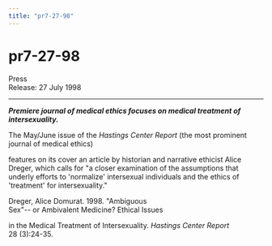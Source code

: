 ```yaml
---
title: "pr7-27-98"
---
```


# pr7-27-98

  
  


  
 Press  
Release: 27 July 1998  
  


* * *

  
  
**_Premiere journal of medical ethics focuses on medical treatment of  
intersexuality._**</P>  
  


The May/June issue of the _Hastings Center Report_ (the most prominent  
journal of medical ethics)  
  
features on its cover an article by historian and narrative ethicist Alice  
Dreger, which calls for "a closer examination of the assumptions that  
underly efforts to 'normalize' intersexual individuals and the ethics of  
'treatment' for intersexuality."

  
  


Dreger, Alice Domurat. 1998. "Ambiguous  
Sex"-- or Ambivalent Medicine? Ethical Issues  
  
in the Medical Treatment of Intersexuality. _Hastings Center Report_  
28 (3):24-35.

  
  


&nbsp;&nbsp;&nbsp;&nbsp;&nbsp;&nbsp;&nbsp;&nbsp;&nbsp;&nbsp;&nbsp;&nbsp;&nbsp;&nbsp;&nbsp;&nbsp;&nbsp;&nbsp;&nbsp;&nbsp;&nbsp;&nbsp;&nbsp;&nbsp;&nbsp;&nbsp;&nbsp;&nbsp;&nbsp;&nbsp;&nbsp;&nbsp;&nbsp;&nbsp;&nbsp;&nbsp;&nbsp;&nbsp;&nbsp;&nbsp;&nbsp;&nbsp;&nbsp;&nbsp;&nbsp;